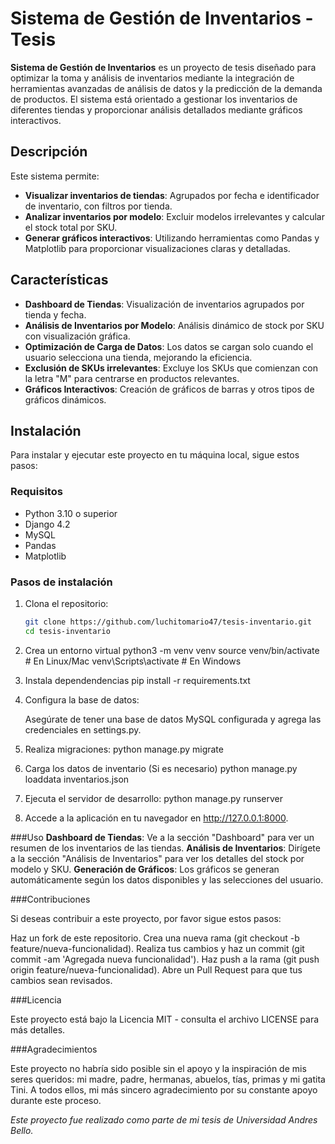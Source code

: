 # Sistema de Gestión de Inventarios - Tesis

**Sistema de Gestión de Inventarios** es un proyecto de tesis diseñado para optimizar la toma y análisis de inventarios mediante la integración de herramientas avanzadas de análisis de datos y la predicción de la demanda de productos. El sistema está orientado a gestionar los inventarios de diferentes tiendas y proporcionar análisis detallados mediante gráficos interactivos.

## Descripción

Este sistema permite:

- **Visualizar inventarios de tiendas**: Agrupados por fecha e identificador de inventario, con filtros por tienda.
- **Analizar inventarios por modelo**: Excluir modelos irrelevantes y calcular el stock total por SKU.
- **Generar gráficos interactivos**: Utilizando herramientas como Pandas y Matplotlib para proporcionar visualizaciones claras y detalladas.

## Características

- **Dashboard de Tiendas**: Visualización de inventarios agrupados por tienda y fecha.
- **Análisis de Inventarios por Modelo**: Análisis dinámico de stock por SKU con visualización gráfica.
- **Optimización de Carga de Datos**: Los datos se cargan solo cuando el usuario selecciona una tienda, mejorando la eficiencia.
- **Exclusión de SKUs irrelevantes**: Excluye los SKUs que comienzan con la letra "M" para centrarse en productos relevantes.
- **Gráficos Interactivos**: Creación de gráficos de barras y otros tipos de gráficos dinámicos.

## Instalación

Para instalar y ejecutar este proyecto en tu máquina local, sigue estos pasos:

### Requisitos

- Python 3.10 o superior
- Django 4.2
- MySQL
- Pandas
- Matplotlib

### Pasos de instalación

1. Clona el repositorio:
   ```bash
   git clone https://github.com/luchitomario47/tesis-inventario.git
   cd tesis-inventario

2. Crea un entorno virtual
    python3 -m venv venv
    source venv/bin/activate  # En Linux/Mac
    venv\Scripts\activate     # En Windows

3. Instala dependendencias
    pip install -r requirements.txt

4. Configura la base de datos:

    Asegúrate de tener una base de datos MySQL configurada y agrega las credenciales en settings.py.

5. Realiza migraciones:
    python manage.py migrate

6. Carga los datos de inventario (Si es necesario)
    python manage.py loaddata inventarios.json

7. Ejecuta el servidor de desarrollo:
    python manage.py runserver

8. Accede a la aplicación en tu navegador en http://127.0.0.1:8000.

###Uso
**Dashboard de Tiendas**: Ve a la sección "Dashboard" para ver un resumen de los inventarios de las tiendas.
**Análisis de Inventarios**: Dirígete a la sección "Análisis de Inventarios" para ver los detalles del stock por modelo y SKU.
**Generación de Gráficos**: Los gráficos se generan automáticamente según los datos disponibles y las selecciones del usuario.

###Contribuciones

Si deseas contribuir a este proyecto, por favor sigue estos pasos:

Haz un fork de este repositorio.
Crea una nueva rama (git checkout -b feature/nueva-funcionalidad).
Realiza tus cambios y haz un commit (git commit -am 'Agregada nueva funcionalidad').
Haz push a la rama (git push origin feature/nueva-funcionalidad).
Abre un Pull Request para que tus cambios sean revisados.

###Licencia

Este proyecto está bajo la Licencia MIT - consulta el archivo LICENSE para más detalles.

###Agradecimientos

Este proyecto no habría sido posible sin el apoyo y la inspiración de mis seres queridos: mi madre, padre, hermanas, abuelos, tías, primas y mi gatita Tini. A todos ellos, mi más sincero agradecimiento por su constante apoyo durante este proceso.

*Este proyecto fue realizado como parte de mi tesis de Universidad Andres Bello.*

